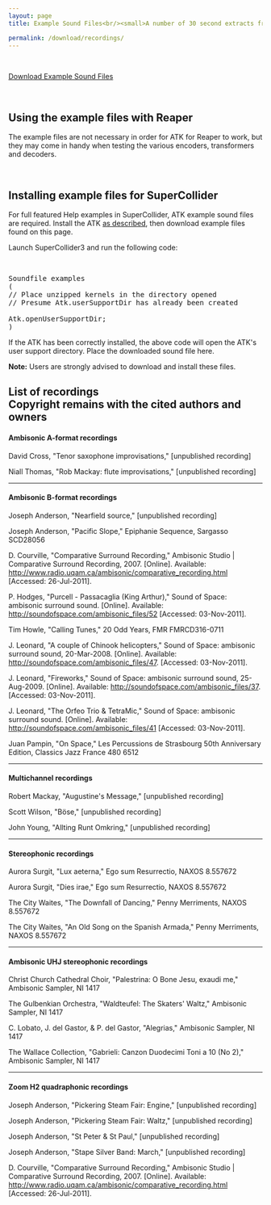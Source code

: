 ```yaml
---
layout: page
title: Example Sound Files<br/><small>A number of 30 second extracts from published and unpublished recordings</small>

permalink: /download/recordings/
---
```


&nbsp;

<p class="text-center">
  <a href="https://github.com/ambisonictoolkit/atk-recordings/releases/latest" class="btn btn-success btn-lg">Download Example Sound Files</a>
</p>

&nbsp;

<div class="alert alert-success">

<h2>Using the example files with Reaper</h2>

<P>The example files are not necessary in order for ATK for Reaper to work, but they may come in handy when testing the various encoders, transformers and decoders.</P>

</div>

&nbsp;

<div class="alert alert-info">

<h2>Installing example files for SuperCollider</h2>

<p>For full featured Help examples in SuperCollider, ATK example sound files are required. Install the ATK <a href="/download/supercollider">as described</a>, then download example files found on this page.</p>

<p>Launch SuperCollider3 and run the following code:</p>

<p>&nbsp;</p>

<pre>
Soundfile examples
(
// Place unzipped kernels in the directory opened
// Presume Atk.userSupportDir has already been created

Atk.openUserSupportDir;
)
</pre>

<p>If the ATK has been correctly installed, the above code will open the ATK's user support directory. Place the downloaded sound file here.</p>

<p><strong>Note:</strong> Users are strongly advised to download and install these files.</p>

</div>






<h2 class="page-header">List of recordings<br/>
  <span class="small">Copyright remains with the cited authors and owners</span>
</h2>


#### Ambisonic A-format recordings

David Cross, "Tenor saxophone improvisations," [unpublished recording]

Niall Thomas, "Rob Mackay: flute improvisations," [unpublished recording]

---

#### Ambisonic B-format recordings

Joseph Anderson, "Nearfield source," [unpublished recording]

Joseph Anderson, "Pacific Slope," Epiphanie Sequence, Sargasso SCD28056

D. Courville, "Comparative Surround Recording," Ambisonic Studio |
Comparative Surround Recording, 2007. [Online]. Available:
http://www.radio.uqam.ca/ambisonic/comparative_recording.html
[Accessed: 26-Jul-2011].

P. Hodges, "Purcell - Passacaglia (King Arthur)," Sound of Space:
ambisonic surround sound. [Online]. Available:
http://soundofspace.com/ambisonic_files/52 [Accessed: 03-Nov-2011].

Tim Howle, "Calling Tunes," 20 Odd Years, FMR FMRCD316-0711

J. Leonard, "A couple of Chinook helicopters," Sound of Space:
ambisonic surround sound, 20-Mar-2008. [Online]. Available:
http://soundofspace.com/ambisonic_files/47. [Accessed: 03-Nov-2011].

J. Leonard, "Fireworks," Sound of Space: ambisonic surround sound,
25-Aug-2009. [Online]. Available:
http://soundofspace.com/ambisonic_files/37. [Accessed: 03-Nov-2011].

J. Leonard, "The Orfeo Trio & TetraMic," Sound of Space:
ambisonic surround sound. [Online]. Available:
http://soundofspace.com/ambisonic_files/41 [Accessed: 03-Nov-2011].

Juan Pampin, "On Space," Les Percussions de Strasbourg 50th Anniversary Edition, Classics Jazz France 480 6512

---

#### Multichannel recordings

Robert Mackay, "Augustine's Message," [unpublished recording]

Scott Wilson, "Böse," [unpublished recording]

John Young, "Allting Runt Omkring," [unpublished recording]

---

#### Stereophonic recordings

Aurora Surgit, "Lux aeterna," Ego sum Resurrectio, NAXOS 8.557672

Aurora Surgit, "Dies irae," Ego sum Resurrectio, NAXOS 8.557672

The City Waites, "The Downfall of Dancing," Penny Merriments,
NAXOS 8.557672

The City Waites, "An Old Song on the Spanish Armada," Penny Merriments,
NAXOS 8.557672

---

#### Ambisonic UHJ stereophonic recordings

Christ Church Cathedral Choir, "Palestrina: O Bone Jesu, exaudi me,"
Ambisonic Sampler, NI 1417

The Gulbenkian Orchestra, "Waldteufel: The Skaters' Waltz,"
Ambisonic Sampler, NI 1417

C. Lobato, J. del Gastor, & P. del Gastor, "Alegrias,"
Ambisonic Sampler, NI 1417

The Wallace Collection, "Gabrieli: Canzon Duodecimi Toni a 10 (No 2),"
Ambisonic Sampler, NI 1417

---

#### Zoom H2 quadraphonic recordings

Joseph Anderson, "Pickering Steam Fair: Engine," [unpublished recording]

Joseph Anderson, "Pickering Steam Fair: Waltz," [unpublished recording]

Joseph Anderson, "St Peter & St Paul," [unpublished recording]

Joseph Anderson, "Stape Silver Band: March," [unpublished recording]

D. Courville, "Comparative Surround Recording," Ambisonic Studio |
Comparative Surround Recording, 2007. [Online]. Available:
http://www.radio.uqam.ca/ambisonic/comparative_recording.html
[Accessed: 26-Jul-2011].
